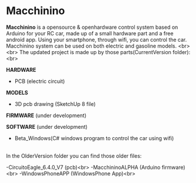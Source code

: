 Macchinino
==========

<b>Macchinino</b> is a opensource & openhardware control system based on Arduino for your RC car, made up of a small hardware part and a free android app.
Using your smartphone, through wifi, you can control the car. 
Macchinino system can be used on both electric and gasoline models.
<br\><br\>
The updated project is made up by those parts(CurrentVersion folder):<br\>

<b>HARDWARE</b>
<ul>
  <li>PCB (electric circuit)</li>
</ul>

<b>MODELS</b>
<ul>
  <li>3D pcb drawing (SketchUp 8 file)</li>
</ul>

<b>FIRMWARE</b> (under development)<br>

<b>SOFTWARE</b> (under development)
<ul>
  <li>Beta_Windows(C# windows program to control the car using wifi)</li>
</ul>

<br>
In the OlderVersion folder you can find those older files:<br\>

-CircuitoEagle_6.4.0_V7 (pcb)<br\>
-MacchininoALPHA (Arduino firmware)<br\>
-WindowsPhoneAPP (WindowsPhone App)<br\>
